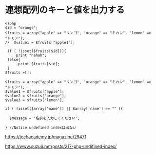 # 連想配列のキーと値を出力する
```
<?php
$id = "orange";
$fruits = array("apple" => "リンゴ", "orange" => "ミカン", "lemon" => "レモン");
//  $value1 = $fruits["apple1"];
 
 if ( !isset($fruits[$id])){
     print "hahah";
 }else{
      print $fruits[$id];
 }
$fruits =[];

$fruits = array("apple" => "リンゴ", "orange" => "ミカン", "lemon" => "レモン");
$value1 = $fruits["apple"];
$value2 = $fruits["orange"];
$value3 = $fruits["lemon"];

if ( !isset($array['name']) || $array['name'] == "" ){

  $message = '名前を入力してください';

} //Notice undefined indexは出ない
```
https://techacademy.jp/magazine/29471

https://www.suzu6.net/posts/217-php-undifined-index/
